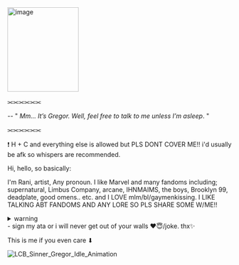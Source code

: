 <img width="160" height="190" alt="image" src="https://github.com/user-attachments/assets/fcf48f8d-4968-4d87-87e3-547538ddc9f3" />

⫘⫘⫘⫘⫘⫘

-- " *Mm… It’s Gregor. Well, feel free to talk to me unless I’m asleep*. "

⫘⫘⫘⫘⫘⫘



❗ H + C and everything else is allowed but PLS DONT COVER ME!! i'd usually be afk so whispers are recommended.

Hi, hello, so basically:

I'm Rani, artist, Any pronoun. I like Marvel and many fandoms including; supernatural, Limbus Company, arcane, IHNMAIMS, the boys, Brooklyn 99, deadplate, good omens.. etc. and I LOVE mlm/bl/gaymenkissing. I LIKE TALKING ABT FANDOMS AND ANY LORE SO PLS SHARE SOME W/ME!! <details>
  <summary>warning</summary>

  ```
i will ship any male characters i see so beware😈 (NO PROSHIPS)
i have bad mental health and will prolly be rude or werid.
  ```
</details>
- sign my ata or i will never get out of your walls ❤😇/joke. thx✨
 
This is me if you even care ⬇

![LCB_Sinner_Gregor_Idle_Animation](https://github.com/user-attachments/assets/ef8116cb-79be-4814-86e3-511c1a33466b)

<!---
RANEESTARX/RANEESTARX is a ✨ special ✨ repository because its `README.md` (this file) appears on your GitHub profile.
You can click the Preview link to take a look at your changes.
--->
